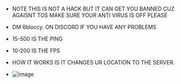 - NOTE THIS IS NOT A HACK BUT IT CAN GET YOU BANNED CUZ AGAISNT TOS MAKE SURE YOUR ANTI VIRUS IS OFF PLEASE
- DM 6bloccy. ON DISCORD IF YOU HAVE ANY PROBLEMS
- 15-500 IS THE PING
- 10-200 IS THE FPS
- HOW IT WORKS IS IT CHANGES UR LOCATION TO THE SERVER.


- ![image](https://github.com/5Killa/Ping-Chooser/assets/154239937/0d399973-dd3d-446b-91ae-4b08f0ee131b)


